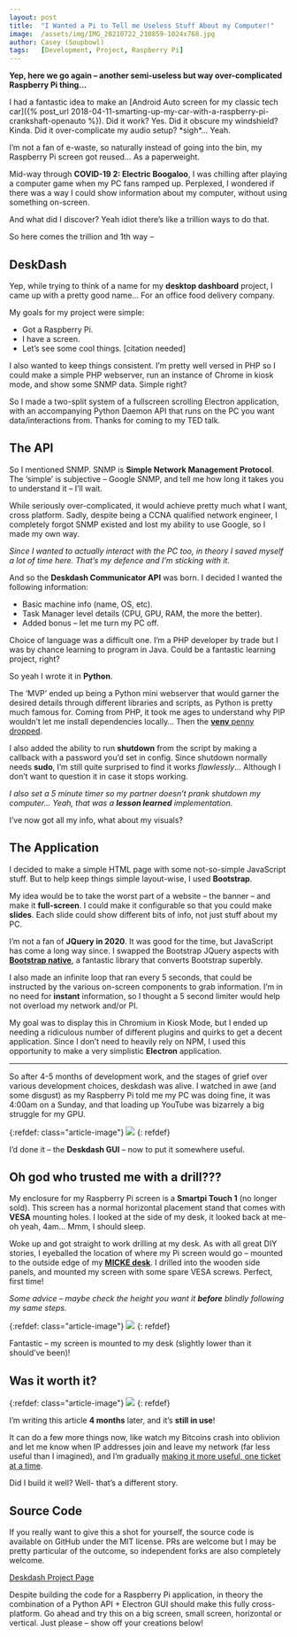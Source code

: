 ```yaml
---
layout: post
title:  "I Wanted a Pi to Tell me Useless Stuff About my Computer!"
image:  /assets/img/IMG_20210722_210859-1024x768.jpg
author: Casey (Soupbowl)
tags:   [Development, Project, Raspberry Pi]
---
```


**Yep, here we go again – another semi-useless but way over-complicated Raspberry Pi thing…**

I had a fantastic idea to make an [Android Auto screen for my classic tech car]({% post_url 2018-04-11-smarting-up-my-car-with-a-raspberry-pi-crankshaft-openauto %}). Did it work? Yes. Did it obscure my windshield? Kinda. Did it over-complicate my audio setup? \*sigh\*… Yeah.

I’m not a fan of e-waste, so naturally instead of going into the bin, my Raspberry Pi screen got reused… As a paperweight.

Mid-way through **COVID-19 2: Electric Boogaloo**, I was chilling after playing a computer game when my PC fans ramped up. Perplexed, I wondered if there was a way I could show information about my computer, without using something on-screen.

And what did I discover? Yeah idiot there’s like a trillion ways to do that.

So here comes the trillion and 1th way –

## DeskDash

Yep, while trying to think of a name for my **desktop dashboard** project, I came up with a pretty good name… For an office food delivery company.

My goals for my project were simple:

*   Got a Raspberry Pi.
*   I have a screen.
*   Let’s see some cool things. \[citation needed\]

I also wanted to keep things consistent. I’m pretty well versed in PHP so I could make a simple PHP webserver, run an instance of Chrome in kiosk mode, and show some SNMP data. Simple right?

So I made a two-split system of a fullscreen scrolling Electron application, with an accompanying Python Daemon API that runs on the PC you want data/interactions from. Thanks for coming to my TED talk.

## The API

So I mentioned SNMP. SNMP is **Simple Network Management Protocol**. The ‘simple’ is subjective – Google SNMP, and tell me how long it takes you to understand it – I’ll wait.

While seriously over-complicated, it would achieve pretty much what I want, cross platform. Sadly, despite being a CCNA qualified network engineer, I completely forgot SNMP existed and lost my ability to use Google, so I made my own way.

_Since I wanted to actually interact with the PC too, in theory I saved myself a lot of time here. That’s my defence and I’m sticking with it._

And so the **Deskdash Communicator API** was born. I decided I wanted the following information:

*   Basic machine info (name, OS, etc).
*   Task Manager level details (CPU, GPU, RAM, the more the better).
*   Added bonus – let me turn my PC off.

Choice of language was a difficult one. I’m a PHP developer by trade but I was by chance learning to program in Java. Could be a fantastic learning project, right?

So yeah I wrote it in **Python**.

The ‘MVP’ ended up being a Python mini webserver that would garner the desired details through different libraries and scripts, as Python is pretty much famous for. Coming from PHP, it took me ages to understand why PIP wouldn’t let me install dependencies locally… Then the [**venv** penny dropped](https://docs.python.org/3/library/venv.html).

I also added the ability to run **shutdown** from the script by making a callback with a password you’d set in config. Since shutdown normally needs **sudo**, I’m still quite surprised to find it works _flawlessly_… Although I don’t want to question it in case it stops working.

_I also set a 5 minute timer so my partner doesn’t prank shutdown my computer… Yeah, that was a **lesson learned** implementation._

I’ve now got all my info, what about my visuals?

## The Application

I decided to make a simple HTML page with some not-so-simple JavaScript stuff. But to help keep things simple layout-wise, I used **Bootstrap**.

My idea would be to take the worst part of a website – the banner – and make it **full-screen**. I could make it configurable so that you could make **slides**. Each slide could show different bits of info, not just stuff about my PC.

I’m not a fan of **JQuery in 2020**. It was good for the time, but JavaScript has come a long way since. I swapped the Bootstrap JQuery aspects with **[Bootstrap native](https://thednp.github.io/bootstrap.native/)**, a fantastic library that converts Bootstrap superbly.

I also made an infinite loop that ran every 5 seconds, that could be instructed by the various on-screen components to grab information. I’m in no need for **instant** information, so I thought a 5 second limiter would help not overload my network and/or PI.

My goal was to display this in Chromium in Kiosk Mode, but I ended up needing a ridiculous number of different plugins and quirks to get a decent application. Since I don’t need to heavily rely on NPM, I used this opportunity to make a very simplistic **Electron** application.

* * *

So after 4-5 months of development work, and the stages of grief over various development choices, deskdash was alive. I watched in awe (and some disgust) as my Raspberry Pi told me my PC was doing fine, it was 4:00am on a Sunday, and that loading up YouTube was bizarrely a big struggle for my GPU.

{:refdef: class="article-image"}
![](/assets/img/Screenshot_20210520_205742.png)
{: refdef}

I’d done it – the **Deskdash GUI** – now to put it somewhere useful.

## Oh god who trusted me with a drill???

My enclosure for my Raspberry Pi screen is a **Smartpi Touch 1** (no longer sold). This screen has a normal horizontal placement stand that comes with **VESA** mounting holes. I looked at the side of my desk, it looked back at me- oh yeah, 4am… Mmm, I should sleep.

Woke up and got straight to work drilling at my desk. As with all great DIY stories, I eyeballed the location of where my Pi screen would go – mounted to the outside edge of my **[MICKE desk](https://www.ikea.com/us/en/p/micke-desk-black-brown-s49926749/)**. I drilled into the wooden side panels, and mounted my screen with some spare VESA screws. Perfect, first time!

_Some advice – maybe check the height you want it **before** blindly following my same steps._

{:refdef: class="article-image"}
![](/assets/img/IMG_20210722_210644-edited-scaled.jpg)
{: refdef}

Fantastic – my screen is mounted to my desk (slightly lower than it should’ve been)!

## Was it worth it?

{:refdef: class="article-image"}
![](/assets/img/IMG_20210722_210859-1024x768.jpg)
{: refdef}

I’m writing this article **4 months** later, and it’s **still in use**!

It can do a few more things now, like watch my Bitcoins crash into oblivion and let me know when IP addresses join and leave my network (far less useful than I imagined), and I’m gradually [making it more useful, one ticket at a time](https://github.com/users/soup-bowl/projects/2).

Did I build it well? Well- that’s a different story.

## Source Code

If you really want to give this a shot for yourself, the source code is available on GitHub under the MIT license. PRs are welcome but I may be pretty particular of the outcome, so independent forks are also completely welcome.

<div class="aligncentre"><p class="button"><a href="https://www.soupbowl.io/projects/deskdash/">Deskdash Project Page</a></p></div>

Despite building the code for a Raspberry Pi application, in theory the combination of a Python API + Electron GUI should make this fully cross-platform. Go ahead and try this on a big screen, small screen, horizontal or vertical. Just please – show off your creations below!
